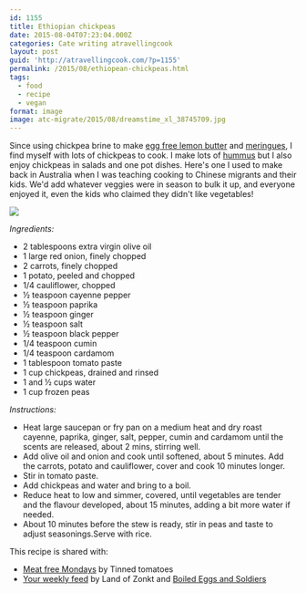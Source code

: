 ```yaml
---
id: 1155
title: Ethiopian chickpeas
date: 2015-08-04T07:23:04.000Z
categories: Cate writing atravellingcook
layout: post
guid: 'http://atravellingcook.com/?p=1155'
permalink: /2015/08/ethiopean-chickpeas.html
tags:
  - food
  - recipe
  - vegan
format: image
image: atc-migrate/2015/08/dreamstime_xl_38745709.jpg
---
```


Since using chickpea brine to make [egg free lemon butter](http://atravellingcook.com/2015/05/egg-free-lemon-butter.html) and [meringues](http://atravellingcook.com/2015/05/egg-free-meringues.html), I find myself with lots of chickpeas to cook. I make lots of [hummus](http://atravellingcook.com/2015/04/smoky-hummus.html) but I also enjoy chickpeas in salads and one pot dishes. Here's one I used to make back in Australia when I was teaching cooking to Chinese migrants and their kids. We'd add whatever veggies were in season to bulk it up, and everyone enjoyed it, even the kids who claimed they didn't like vegetables!

![](/images/atc-migrate/2015/08/dreamstime_xl_38745709.jpg)

_Ingredients:_

-   2 tablespoons extra virgin olive oil
-   1 large red onion, finely chopped
-   2 carrots, finely chopped
-   1 potato, peeled and chopped
-   1/4 cauliflower, chopped
-   ½ teaspoon cayenne pepper
-   ½ teaspoon paprika
-   ½ teaspoon ginger
-   ½ teaspoon salt
-   ½ teaspoon black pepper
-   1/4 teaspoon cumin
-   1/4 teaspoon cardamom
-   1 tablespoon tomato paste
-   1 cup chickpeas, drained and rinsed
-   1 and ½ cups water
-   1 cup frozen peas

_Instructions:_

-   Heat large saucepan or fry pan on a medium heat and dry roast cayenne, paprika, ginger, salt, pepper, cumin and cardamom until the scents are released, about 2 mins, stirring well.
-   Add olive oil and onion and cook until softened, about 5 minutes. Add the carrots, potato and cauliflower, cover and cook 10 minutes longer.
-   Stir in tomato paste.
-   Add chickpeas and water and bring to a boil.
-   Reduce heat to low and simmer, covered, until vegetables are tender and the flavour developed, about 15 minutes, adding a bit more water if needed.
-   About 10 minutes before the stew is ready, stir in peas and taste to adjust seasonings.Serve with rice.

This recipe is shared with:

-   [Meat free Mondays](http://www.tinnedtomatoes.com/2015/08/meat-free-mondays-7-recipes-for-week.html) by Tinned tomatoes
-   [Your weekly feed](http://www.landofzonkt.com.au/2015/08/your-weekly-feed-14-link-up/) by Land of Zonkt and [Boiled Eggs and Soldiers](http://boiledeggsandsoldiers.com.au/)
